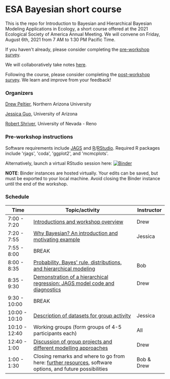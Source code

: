 # ESA Bayesian short course
This is the repo for Introduction to Bayesian and Hierarchical Bayesian Modeling Applications in Ecology, a short course offered at the 2021 Ecological Society of America Annual Meeting. We will convene on Friday, August 6th, 2021 from 7 AM to 1:30 PM Pacific Time. 

If you haven't already, please consider completing the [pre-workshop survey](https://docs.google.com/forms/d/1TjvG_zAhbwoAcc1rD4YCDBpPzXKe-fGpVugXAuAxzB4/edit?usp=sharing). 

We will collaboratively take notes [here](https://hackmd.io/4JyUE4X0QKyD8rlt9Oim5g?both). 

Following the course, please consider completing the [post-workshop survey](https://docs.google.com/forms/d/e/1FAIpQLSdQCg61_v7pS-vGvjuEfCR7AzJXs6l4VXiZ0KC3HWTojmS0sA/viewform). We learn and improve from your feedback!

### Organizers
[Drew Peltier](mailto:dmp334@nau.edu), Northern Arizona University

[Jessica Guo](mailto:jessicaguo@email.arizona.edu), University of Arizona

[Robert Shriver](mailto:rshriver@unr.edu), University of Nevada - Reno

### Pre-workshop instructions
Software requirements include [JAGS](https://sourceforge.net/projects/mcmc-jags/) and [R](https://www.r-project.org)/[RStudio](https://www.rstudio.com/products/rstudio/download/). Required R packages include 'rjags', 'coda', 'ggplot2', and 'mcmcplots'. 

Alternatively, launch a virtual RStudio session here:
[![Binder](https://mybinder.org/badge_logo.svg)](https://mybinder.org/v2/gh/jessicaguo/ESA-Bayesian-short-course.git/main?urlpath=rstudio)

**NOTE**: Binder instances are hosted virtually. Your edits can be saved, but must be exported to your local machine. Avoid closing the Binder instance until the end of the workshop. 

### Schedule
| Time  | Topic/activity   |  Instructor	 |
|---|---| ---|
| 7:00 - 7:20  | [Introductions and workshop overview](https://docs.google.com/presentation/d/1rcgMlvCOrUxvPRRsQWdv4tFNg6dsYuDwDnziMpuie0M/edit?usp=sharing)  | Drew |
| 7:20 - 7:55 | [Why Bayesian? An introduction and motivating example](https://docs.google.com/presentation/d/1xd1tajEZvIRrNZRlAdJ2UbikjKXJmL-BQE65OAdqk5o/edit?usp=sharing) | Jessica | 
| 7:55 - 8:00  | BREAK  | |
| 8:00 - 8:35  | [Probability, Bayes' rule, distributions, and hierarchical modeling](https://docs.google.com/presentation/d/1LfxeoLwrc1k6CAcq1s9uJ-7rvQJ68hGm/edit?usp=sharing&ouid=115070288806854306118&rtpof=true&sd=true) | Bob |
| 8:35 - 9:30 | [Demonstration of a hierarchical regression: JAGS model code and diagnostics](https://drive.google.com/file/d/1glrNCCI9b_oAVu4osVDybtODgUQdH3Hr/view)  | Drew |
| 9:30 - 10:00  | BREAK  |  |
| 10:00 - 10:10  | [Description of datasets for group activity](https://github.com/jessicaguo/ESA-Bayesian-short-course/tree/main/activity_2) | Jessica |
| 10:10 - 12:40 | Working groups (form groups of 4-5 participants each)  | All |
| 12:40 - 1:00  | [Discussion of group projects and different modelling approaches](https://docs.google.com/presentation/d/1MsdP1BzL1oTevZgUZlzQeAelxrInb9SxNL3Mq90PJYo/edit?usp=sharing)  | Drew |
| 1:00 - 1:30  | Closing remarks and where to go from here: [further resources](https://docs.google.com/document/d/1_4Nox5Xaz_5vyRfzW7hhzAdEtOmyu1D0xf8__wVXsug/edit?usp=sharing), software options, and future possibilities  | Bob & Drew |

